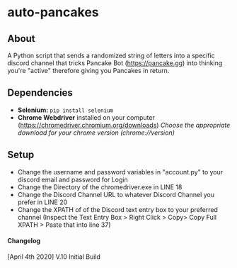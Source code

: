 # auto-pancakes
## About
A Python script that sends a randomized string of letters into a specific discord channel that tricks Pancake Bot (https://pancake.gg) into thinking you're "active" therefore giving you Pancakes in return. 

## Dependencies
 - **Selenium:** `pip install selenium`
 - **Chrome Webdriver** installed on your computer (https://chromedriver.chromium.org/downloads) *Choose the appropriate download for your chrome version (chrome://version)*
 
 ## Setup
 - Change the username and password variables in "account.py" to your discord email and password for Login
 - Change the Directory of the chromedriver.exe in LINE 18
 - Change the Discord Channel URL to whatever Discord Channel you prefer in LINE 20
 - Change the XPATH of of the Discord text entry box to your preferred channel (Inspect the Text Entry Box > Right Click > Copy> Copy Full XPATH > Paste that into line 37)

#### Changelog
[April 4th 2020]
V.10 Initial Build
